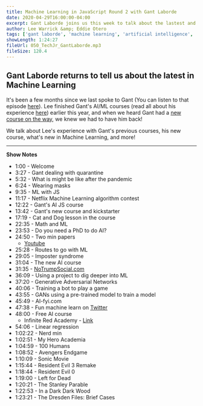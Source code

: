 ```yaml
---
title: Machine Learning in JavaScript Round 2 with Gant Laborde
date: 2020-04-29T16:00:00-04:00
excerpt: Gant Laborde joins us this week to talk about the lastest and greatest in AI/ML, his new course kickstarter, and more.
author: Lee Warrick &amp; Eddie Otero
tags: ['gant laborde', 'machine learning', 'artificial intelligence', 'interviews']
showLength: 1:24:27
fileUrl: 050_TechJr_GantLaborde.mp3
fileSize: 120.4
---
```


## Gant Laborde returns to tell us about the latest in Machine Learning

It's been a few months since we last spoke to Gant (You can listen to that episode [here](https://techjr.dev/episodes/2019/machine-learning-with-java-script-gant-laborde-teaches-us-tensorflow-js)). Lee finished Gant's AI/ML courses (read all about his experience [here](https://leewarrick.com/blog/learning-machine-learning/)) earlier this year, and when we heard Gant had a [new course on the way](https://www.kickstarter.com/projects/gant/intro-to-facial-machine-learning-in-javascript), we knew we had to have him back!

We talk about Lee's experience with Gant's previous courses, his new course, what's new in Machine Learning, and more!

---

**Show Notes**

* 1:00 - Welcome 
* 3:27 - Gant dealing with quarantine 
* 5:32 - What is might be like after the pandemic 
* 6:24 - Wearing masks 
* 9:35 - ML with JS
* 11:17 - Netflix Machine Learning algorithm contest
* 12:22 - Gant's AI JS course
* 13:42 - Gant's new course and kickstarter
* 17:19 - Cat and Dog lesson in the course
* 22:35 - Math and ML
* 23:53 - Do you need a PhD to do AI?
* 24:50 - Two min papers
  * [Youtube](https://www.youtube.com/user/keeroyz)
* 25:28 - Routes to go with ML
* 29:05 - Imposter syndrome
* 31:04 - The new AI course
* 31:35 - [NoTrumpSocial.com](https://notrumpsocial.com)
* 36:09 - Using a project to dig deeper into ML
* 37:20 - Generative Adversarial Networks
* 40:06 - Training a bot to play a game
* 43:55 - GANs using a pre-trained model to train a model
* 45:49 - AI-fyi.com
* 47:38 - Fun machine learn on [Twitter](https://twitter.com/funmachinelearn)
* 48:00 - Free AI course
  * Infinite Red Academy - [Link](https://academy.infinite.red/p/ai-demystified-free-5-day-mini-course)
* 54:06 - Linear regression
* 1:02:22 - Nerd min
* 1:02:51 - My Hero Academia
* 1:04:59 - 100 Humans
* 1:08:52 - Avengers Endgame
* 1:10:09 - Sonic Movie
* 1:15:44 - Resident Evil 3 Remake
* 1:18:44 - Resident Evil 0
* 1:19:00 - Left for Dead
* 1:20:21 - The Stanley Parable
* 1:22:53 - In a Dark Dark Wood
* 1:23:21 - The Dresden Files:  Brief Cases
